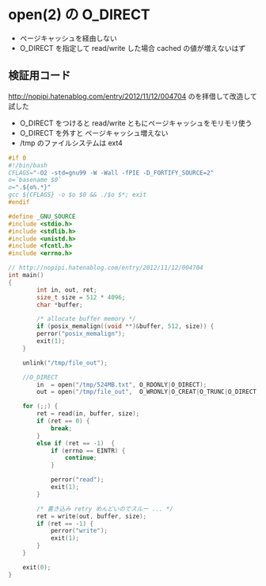 # open(2) の O_DIRECT

 * ページキャッシュを経由しない
 * O_DIRECT を指定して read/write した場合 cached の値が増えないはず

## 検証用コード

http://nopipi.hatenablog.com/entry/2012/11/12/004704 のを拝借して改造して試した

 * O_DIRECT をつけると read/write ともにページキャッシュをモリモリ使う
 * O_DIRECT を外すと ページキャッシュ増えない
 * /tmp のファイルシステムは ext4

```c
#if 0
#!/bin/bash
CFLAGS="-O2 -std=gnu99 -W -Wall -fPIE -D_FORTIFY_SOURCE=2"
o=`basename $0`
o=".${o%.*}"
gcc ${CFLAGS} -o $o $0 && ./$o $*; exit
#endif

#define _GNU_SOURCE
#include <stdio.h>
#include <stdlib.h>
#include <unistd.h>
#include <fcntl.h>
#include <errno.h>

// http://nopipi.hatenablog.com/entry/2012/11/12/004704
int main()
{
        int in, out, ret;
        size_t size = 512 * 4096;
        char *buffer;

        /* allocate buffer memory */
        if (posix_memalign((void **)&buffer, 512, size)) {
		perror("posix_memalign");
		exit(1);
	}

	unlink("/tmp/file_out");

	//O_DIRECT
        in  = open("/tmp/524MB.txt", O_RDONLY|O_DIRECT);
        out = open("/tmp/file_out",  O_WRONLY|O_CREAT|O_TRUNC|O_DIRECT, S_IRUSR|S_IWUSR|S_IRGRP|S_IWGRP );

	for (;;) {
		ret = read(in, buffer, size);
		if (ret == 0) {
			break;
		}
		else if (ret == -1)  {
			if (errno == EINTR) {
				continue;
			}

			perror("read");
			exit(1);
		}

		/* 書き込み retry めんどいのでスルー ... */
		ret = write(out, buffer, size);
		if (ret == -1) {
			perror("write");
			exit(1);
		}
	}

	exit(0);
}
```
